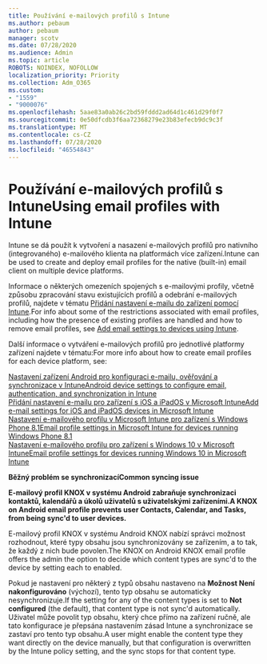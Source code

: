 ```yaml
---
title: Používání e-mailových profilů s Intune
ms.author: pebaum
author: pebaum
manager: scotv
ms.date: 07/28/2020
ms.audience: Admin
ms.topic: article
ROBOTS: NOINDEX, NOFOLLOW
localization_priority: Priority
ms.collection: Adm_O365
ms.custom:
- "1559"
- "9000076"
ms.openlocfilehash: 5aae83a0ab26c2bd59fddd2ad64d1c461d29f0f7
ms.sourcegitcommit: 0e50dfcdb3f6aa72368279e23b83efecb9dc9c3f
ms.translationtype: MT
ms.contentlocale: cs-CZ
ms.lasthandoff: 07/28/2020
ms.locfileid: "46554843"
---
```

# <a name="using-email-profiles-with-intune"></a><span data-ttu-id="3064a-102">Používání e-mailových profilů s Intune</span><span class="sxs-lookup"><span data-stu-id="3064a-102">Using email profiles with Intune</span></span>

<span data-ttu-id="3064a-103">Intune se dá použít k vytvoření a nasazení e-mailových profilů pro nativního (integrovaného) e-mailového klienta na platformách více zařízení.</span><span class="sxs-lookup"><span data-stu-id="3064a-103">Intune can be used to create and deploy email profiles for the native (built-in) email client on multiple device platforms.</span></span>

<span data-ttu-id="3064a-104">Informace o některých omezeních spojených s e-mailovými profily, včetně způsobu zpracování stavu existujících profilů a odebrání e-mailových profilů, najdete v tématu [Přidání nastavení e-mailu do zařízení pomocí Intune](https://docs.microsoft.com/intune/email-settings-configure).</span><span class="sxs-lookup"><span data-stu-id="3064a-104">For info about some of the restrictions associated with email profiles, including how the presence of existing profiles are handled and how to remove email profiles, see [Add email settings to devices using Intune](https://docs.microsoft.com/intune/email-settings-configure).</span></span>

<span data-ttu-id="3064a-105">Další informace o vytváření e-mailových profilů pro jednotlivé platformy zařízení najdete v tématu:</span><span class="sxs-lookup"><span data-stu-id="3064a-105">For more info about how to create email profiles for each device platform, see:</span></span>

[<span data-ttu-id="3064a-106">Nastavení zařízení Android pro konfiguraci e-mailu, ověřování a synchronizace v Intune</span><span class="sxs-lookup"><span data-stu-id="3064a-106">Android device settings to configure email, authentication, and synchronization in Intune</span></span>](https://docs.microsoft.com/intune/email-settings-android)  
[<span data-ttu-id="3064a-107">Přidání nastavení e-mailu pro zařízení s iOS a iPadOS v Microsoft Intune</span><span class="sxs-lookup"><span data-stu-id="3064a-107">Add e-mail settings for iOS and iPadOS devices in Microsoft Intune</span></span>](https://docs.microsoft.com/intune/email-settings-ios)  
[<span data-ttu-id="3064a-108">Nastavení e-mailového profilu v Microsoft Intune pro zařízení s Windows Phone 8.1</span><span class="sxs-lookup"><span data-stu-id="3064a-108">Email profile settings in Microsoft Intune for devices running Windows Phone 8.1</span></span>](https://docs.microsoft.com/intune/email-settings-windows-phone-8-1)  
[<span data-ttu-id="3064a-109">Nastavení e-mailového profilu pro zařízení s Windows 10 v Microsoft Intune</span><span class="sxs-lookup"><span data-stu-id="3064a-109">Email profile settings for devices running Windows 10 in Microsoft Intune</span></span>](https://docs.microsoft.com/intune/email-settings-windows-10)

<span data-ttu-id="3064a-110">**Běžný problém se synchronizací**</span><span class="sxs-lookup"><span data-stu-id="3064a-110">**Common syncing issue**</span></span>

<span data-ttu-id="3064a-111">**E-mailový profil KNOX v systému Android zabraňuje synchronizaci kontaktů, kalendářů a úkolů uživatelů s uživatelskými zařízeními.**</span><span class="sxs-lookup"><span data-stu-id="3064a-111">**A KNOX on Android email profile prevents user Contacts, Calendar, and Tasks, from being sync'd to user devices.**</span></span>

<span data-ttu-id="3064a-112">E-mailový profil KNOX v systému Android KNOX nabízí správci možnost rozhodnout, které typy obsahu jsou synchronizovány se zařízením, a to tak, že každý z nich bude povolen.</span><span class="sxs-lookup"><span data-stu-id="3064a-112">The KNOX on Android KNOX email profile offers the admin the option to decide which content types are sync'd to the device by setting each to enabled.</span></span>

<span data-ttu-id="3064a-113">Pokud je nastavení pro některý z typů obsahu nastaveno na **Možnost Není nakonfigurováno** (výchozí), tento typ obsahu se automaticky nesynchronizuje.</span><span class="sxs-lookup"><span data-stu-id="3064a-113">If the setting for any of the content types is set to **Not configured** (the default), that content type is not sync'd automatically.</span></span> <span data-ttu-id="3064a-114">Uživatel může povolit typ obsahu, který chce přímo na zařízení ručně, ale tato konfigurace je přepsána nastavením zásad Intune a synchronizace se zastaví pro tento typ obsahu.</span><span class="sxs-lookup"><span data-stu-id="3064a-114">A user might enable the content type they want directly on the device manually, but that configuration is overwritten by the Intune policy setting, and the sync stops for that content type.</span></span>

